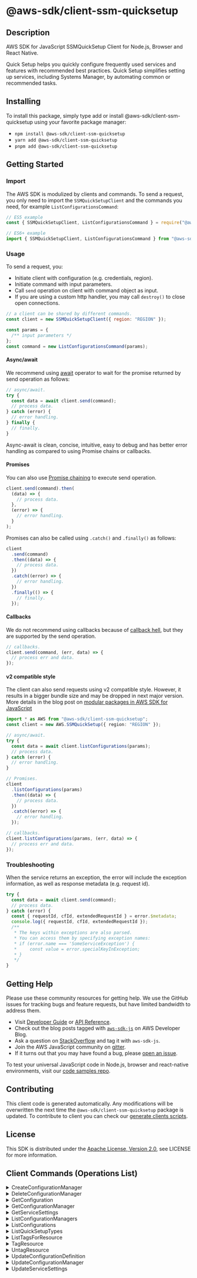 <!-- generated file, do not edit directly -->

# @aws-sdk/client-ssm-quicksetup

## Description

AWS SDK for JavaScript SSMQuickSetup Client for Node.js, Browser and React Native.

<p>Quick Setup helps you quickly configure frequently used services and features with
recommended best practices. Quick Setup simplifies setting up services, including
Systems Manager, by automating common or recommended tasks.</p>

## Installing

To install this package, simply type add or install @aws-sdk/client-ssm-quicksetup
using your favorite package manager:

- `npm install @aws-sdk/client-ssm-quicksetup`
- `yarn add @aws-sdk/client-ssm-quicksetup`
- `pnpm add @aws-sdk/client-ssm-quicksetup`

## Getting Started

### Import

The AWS SDK is modulized by clients and commands.
To send a request, you only need to import the `SSMQuickSetupClient` and
the commands you need, for example `ListConfigurationsCommand`:

```js
// ES5 example
const { SSMQuickSetupClient, ListConfigurationsCommand } = require("@aws-sdk/client-ssm-quicksetup");
```

```ts
// ES6+ example
import { SSMQuickSetupClient, ListConfigurationsCommand } from "@aws-sdk/client-ssm-quicksetup";
```

### Usage

To send a request, you:

- Initiate client with configuration (e.g. credentials, region).
- Initiate command with input parameters.
- Call `send` operation on client with command object as input.
- If you are using a custom http handler, you may call `destroy()` to close open connections.

```js
// a client can be shared by different commands.
const client = new SSMQuickSetupClient({ region: "REGION" });

const params = {
  /** input parameters */
};
const command = new ListConfigurationsCommand(params);
```

#### Async/await

We recommend using [await](https://developer.mozilla.org/en-US/docs/Web/JavaScript/Reference/Operators/await)
operator to wait for the promise returned by send operation as follows:

```js
// async/await.
try {
  const data = await client.send(command);
  // process data.
} catch (error) {
  // error handling.
} finally {
  // finally.
}
```

Async-await is clean, concise, intuitive, easy to debug and has better error handling
as compared to using Promise chains or callbacks.

#### Promises

You can also use [Promise chaining](https://developer.mozilla.org/en-US/docs/Web/JavaScript/Guide/Using_promises#chaining)
to execute send operation.

```js
client.send(command).then(
  (data) => {
    // process data.
  },
  (error) => {
    // error handling.
  }
);
```

Promises can also be called using `.catch()` and `.finally()` as follows:

```js
client
  .send(command)
  .then((data) => {
    // process data.
  })
  .catch((error) => {
    // error handling.
  })
  .finally(() => {
    // finally.
  });
```

#### Callbacks

We do not recommend using callbacks because of [callback hell](http://callbackhell.com/),
but they are supported by the send operation.

```js
// callbacks.
client.send(command, (err, data) => {
  // process err and data.
});
```

#### v2 compatible style

The client can also send requests using v2 compatible style.
However, it results in a bigger bundle size and may be dropped in next major version. More details in the blog post
on [modular packages in AWS SDK for JavaScript](https://aws.amazon.com/blogs/developer/modular-packages-in-aws-sdk-for-javascript/)

```ts
import * as AWS from "@aws-sdk/client-ssm-quicksetup";
const client = new AWS.SSMQuickSetup({ region: "REGION" });

// async/await.
try {
  const data = await client.listConfigurations(params);
  // process data.
} catch (error) {
  // error handling.
}

// Promises.
client
  .listConfigurations(params)
  .then((data) => {
    // process data.
  })
  .catch((error) => {
    // error handling.
  });

// callbacks.
client.listConfigurations(params, (err, data) => {
  // process err and data.
});
```

### Troubleshooting

When the service returns an exception, the error will include the exception information,
as well as response metadata (e.g. request id).

```js
try {
  const data = await client.send(command);
  // process data.
} catch (error) {
  const { requestId, cfId, extendedRequestId } = error.$metadata;
  console.log({ requestId, cfId, extendedRequestId });
  /**
   * The keys within exceptions are also parsed.
   * You can access them by specifying exception names:
   * if (error.name === 'SomeServiceException') {
   *     const value = error.specialKeyInException;
   * }
   */
}
```

## Getting Help

Please use these community resources for getting help.
We use the GitHub issues for tracking bugs and feature requests, but have limited bandwidth to address them.

- Visit [Developer Guide](https://docs.aws.amazon.com/sdk-for-javascript/v3/developer-guide/welcome.html)
  or [API Reference](https://docs.aws.amazon.com/AWSJavaScriptSDK/v3/latest/index.html).
- Check out the blog posts tagged with [`aws-sdk-js`](https://aws.amazon.com/blogs/developer/tag/aws-sdk-js/)
  on AWS Developer Blog.
- Ask a question on [StackOverflow](https://stackoverflow.com/questions/tagged/aws-sdk-js) and tag it with `aws-sdk-js`.
- Join the AWS JavaScript community on [gitter](https://gitter.im/aws/aws-sdk-js-v3).
- If it turns out that you may have found a bug, please [open an issue](https://github.com/aws/aws-sdk-js-v3/issues/new/choose).

To test your universal JavaScript code in Node.js, browser and react-native environments,
visit our [code samples repo](https://github.com/aws-samples/aws-sdk-js-tests).

## Contributing

This client code is generated automatically. Any modifications will be overwritten the next time the `@aws-sdk/client-ssm-quicksetup` package is updated.
To contribute to client you can check our [generate clients scripts](https://github.com/aws/aws-sdk-js-v3/tree/main/scripts/generate-clients).

## License

This SDK is distributed under the
[Apache License, Version 2.0](http://www.apache.org/licenses/LICENSE-2.0),
see LICENSE for more information.

## Client Commands (Operations List)

<details>
<summary>
CreateConfigurationManager
</summary>

[Command API Reference](https://docs.aws.amazon.com/AWSJavaScriptSDK/v3/latest/client/ssm-quicksetup/command/CreateConfigurationManagerCommand/) / [Input](https://docs.aws.amazon.com/AWSJavaScriptSDK/v3/latest/Package/-aws-sdk-client-ssm-quicksetup/Interface/CreateConfigurationManagerCommandInput/) / [Output](https://docs.aws.amazon.com/AWSJavaScriptSDK/v3/latest/Package/-aws-sdk-client-ssm-quicksetup/Interface/CreateConfigurationManagerCommandOutput/)

</details>
<details>
<summary>
DeleteConfigurationManager
</summary>

[Command API Reference](https://docs.aws.amazon.com/AWSJavaScriptSDK/v3/latest/client/ssm-quicksetup/command/DeleteConfigurationManagerCommand/) / [Input](https://docs.aws.amazon.com/AWSJavaScriptSDK/v3/latest/Package/-aws-sdk-client-ssm-quicksetup/Interface/DeleteConfigurationManagerCommandInput/) / [Output](https://docs.aws.amazon.com/AWSJavaScriptSDK/v3/latest/Package/-aws-sdk-client-ssm-quicksetup/Interface/DeleteConfigurationManagerCommandOutput/)

</details>
<details>
<summary>
GetConfiguration
</summary>

[Command API Reference](https://docs.aws.amazon.com/AWSJavaScriptSDK/v3/latest/client/ssm-quicksetup/command/GetConfigurationCommand/) / [Input](https://docs.aws.amazon.com/AWSJavaScriptSDK/v3/latest/Package/-aws-sdk-client-ssm-quicksetup/Interface/GetConfigurationCommandInput/) / [Output](https://docs.aws.amazon.com/AWSJavaScriptSDK/v3/latest/Package/-aws-sdk-client-ssm-quicksetup/Interface/GetConfigurationCommandOutput/)

</details>
<details>
<summary>
GetConfigurationManager
</summary>

[Command API Reference](https://docs.aws.amazon.com/AWSJavaScriptSDK/v3/latest/client/ssm-quicksetup/command/GetConfigurationManagerCommand/) / [Input](https://docs.aws.amazon.com/AWSJavaScriptSDK/v3/latest/Package/-aws-sdk-client-ssm-quicksetup/Interface/GetConfigurationManagerCommandInput/) / [Output](https://docs.aws.amazon.com/AWSJavaScriptSDK/v3/latest/Package/-aws-sdk-client-ssm-quicksetup/Interface/GetConfigurationManagerCommandOutput/)

</details>
<details>
<summary>
GetServiceSettings
</summary>

[Command API Reference](https://docs.aws.amazon.com/AWSJavaScriptSDK/v3/latest/client/ssm-quicksetup/command/GetServiceSettingsCommand/) / [Input](https://docs.aws.amazon.com/AWSJavaScriptSDK/v3/latest/Package/-aws-sdk-client-ssm-quicksetup/Interface/GetServiceSettingsCommandInput/) / [Output](https://docs.aws.amazon.com/AWSJavaScriptSDK/v3/latest/Package/-aws-sdk-client-ssm-quicksetup/Interface/GetServiceSettingsCommandOutput/)

</details>
<details>
<summary>
ListConfigurationManagers
</summary>

[Command API Reference](https://docs.aws.amazon.com/AWSJavaScriptSDK/v3/latest/client/ssm-quicksetup/command/ListConfigurationManagersCommand/) / [Input](https://docs.aws.amazon.com/AWSJavaScriptSDK/v3/latest/Package/-aws-sdk-client-ssm-quicksetup/Interface/ListConfigurationManagersCommandInput/) / [Output](https://docs.aws.amazon.com/AWSJavaScriptSDK/v3/latest/Package/-aws-sdk-client-ssm-quicksetup/Interface/ListConfigurationManagersCommandOutput/)

</details>
<details>
<summary>
ListConfigurations
</summary>

[Command API Reference](https://docs.aws.amazon.com/AWSJavaScriptSDK/v3/latest/client/ssm-quicksetup/command/ListConfigurationsCommand/) / [Input](https://docs.aws.amazon.com/AWSJavaScriptSDK/v3/latest/Package/-aws-sdk-client-ssm-quicksetup/Interface/ListConfigurationsCommandInput/) / [Output](https://docs.aws.amazon.com/AWSJavaScriptSDK/v3/latest/Package/-aws-sdk-client-ssm-quicksetup/Interface/ListConfigurationsCommandOutput/)

</details>
<details>
<summary>
ListQuickSetupTypes
</summary>

[Command API Reference](https://docs.aws.amazon.com/AWSJavaScriptSDK/v3/latest/client/ssm-quicksetup/command/ListQuickSetupTypesCommand/) / [Input](https://docs.aws.amazon.com/AWSJavaScriptSDK/v3/latest/Package/-aws-sdk-client-ssm-quicksetup/Interface/ListQuickSetupTypesCommandInput/) / [Output](https://docs.aws.amazon.com/AWSJavaScriptSDK/v3/latest/Package/-aws-sdk-client-ssm-quicksetup/Interface/ListQuickSetupTypesCommandOutput/)

</details>
<details>
<summary>
ListTagsForResource
</summary>

[Command API Reference](https://docs.aws.amazon.com/AWSJavaScriptSDK/v3/latest/client/ssm-quicksetup/command/ListTagsForResourceCommand/) / [Input](https://docs.aws.amazon.com/AWSJavaScriptSDK/v3/latest/Package/-aws-sdk-client-ssm-quicksetup/Interface/ListTagsForResourceCommandInput/) / [Output](https://docs.aws.amazon.com/AWSJavaScriptSDK/v3/latest/Package/-aws-sdk-client-ssm-quicksetup/Interface/ListTagsForResourceCommandOutput/)

</details>
<details>
<summary>
TagResource
</summary>

[Command API Reference](https://docs.aws.amazon.com/AWSJavaScriptSDK/v3/latest/client/ssm-quicksetup/command/TagResourceCommand/) / [Input](https://docs.aws.amazon.com/AWSJavaScriptSDK/v3/latest/Package/-aws-sdk-client-ssm-quicksetup/Interface/TagResourceCommandInput/) / [Output](https://docs.aws.amazon.com/AWSJavaScriptSDK/v3/latest/Package/-aws-sdk-client-ssm-quicksetup/Interface/TagResourceCommandOutput/)

</details>
<details>
<summary>
UntagResource
</summary>

[Command API Reference](https://docs.aws.amazon.com/AWSJavaScriptSDK/v3/latest/client/ssm-quicksetup/command/UntagResourceCommand/) / [Input](https://docs.aws.amazon.com/AWSJavaScriptSDK/v3/latest/Package/-aws-sdk-client-ssm-quicksetup/Interface/UntagResourceCommandInput/) / [Output](https://docs.aws.amazon.com/AWSJavaScriptSDK/v3/latest/Package/-aws-sdk-client-ssm-quicksetup/Interface/UntagResourceCommandOutput/)

</details>
<details>
<summary>
UpdateConfigurationDefinition
</summary>

[Command API Reference](https://docs.aws.amazon.com/AWSJavaScriptSDK/v3/latest/client/ssm-quicksetup/command/UpdateConfigurationDefinitionCommand/) / [Input](https://docs.aws.amazon.com/AWSJavaScriptSDK/v3/latest/Package/-aws-sdk-client-ssm-quicksetup/Interface/UpdateConfigurationDefinitionCommandInput/) / [Output](https://docs.aws.amazon.com/AWSJavaScriptSDK/v3/latest/Package/-aws-sdk-client-ssm-quicksetup/Interface/UpdateConfigurationDefinitionCommandOutput/)

</details>
<details>
<summary>
UpdateConfigurationManager
</summary>

[Command API Reference](https://docs.aws.amazon.com/AWSJavaScriptSDK/v3/latest/client/ssm-quicksetup/command/UpdateConfigurationManagerCommand/) / [Input](https://docs.aws.amazon.com/AWSJavaScriptSDK/v3/latest/Package/-aws-sdk-client-ssm-quicksetup/Interface/UpdateConfigurationManagerCommandInput/) / [Output](https://docs.aws.amazon.com/AWSJavaScriptSDK/v3/latest/Package/-aws-sdk-client-ssm-quicksetup/Interface/UpdateConfigurationManagerCommandOutput/)

</details>
<details>
<summary>
UpdateServiceSettings
</summary>

[Command API Reference](https://docs.aws.amazon.com/AWSJavaScriptSDK/v3/latest/client/ssm-quicksetup/command/UpdateServiceSettingsCommand/) / [Input](https://docs.aws.amazon.com/AWSJavaScriptSDK/v3/latest/Package/-aws-sdk-client-ssm-quicksetup/Interface/UpdateServiceSettingsCommandInput/) / [Output](https://docs.aws.amazon.com/AWSJavaScriptSDK/v3/latest/Package/-aws-sdk-client-ssm-quicksetup/Interface/UpdateServiceSettingsCommandOutput/)

</details>
